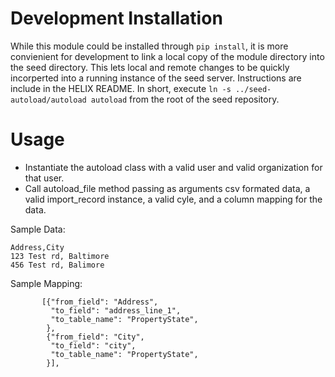 # Development Installation
While this module could be installed through `pip install`, it is more convienient for development to link a local copy of the module directory into the seed directory. This lets local and remote changes to be quickly incorperted into a running instance of the seed server.
Instructions are include in the HELIX README. In short, execute `ln -s ../seed-autoload/autoload autoload` from the root of the seed repository.
# Usage
* Instantiate the autoload class with a valid user and valid organization for that user. 
* Call autoload_file method passing as arguments csv formated data, a valid import_record instance, a valid cyle, and a column mapping for the data. 

Sample Data:
```
Address,City
123 Test rd, Baltimore
456 Test rd, Balimore
```


Sample Mapping:
```
       [{"from_field": "Address",
         "to_field": "address_line_1",
         "to_table_name": "PropertyState",
        },
        {"from_field": "City",
         "to_field": "city",
         "to_table_name": "PropertyState",
        }],
```

